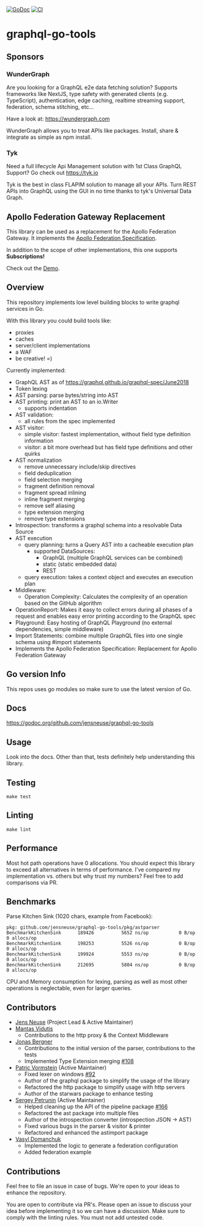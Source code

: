 [![GoDoc](https://godoc.org/github.com/jensneuse/graphql-go-tools?status.svg)](https://godoc.org/github.com/jensneuse/graphql-go-tools)
[![CI](https://github.com/jensneuse/graphql-go-tools/workflows/ci/badge.svg)](https://github.com/jensneuse/graphql-go-tools/workflows/ci/badge.svg)
# graphql-go-tools

## Sponsors

### WunderGraph

Are you looking for a GraphQL e2e data fetching solution?
Supports frameworks like NextJS,
type safety with generated clients (e.g. TypeScript),
authentication,
edge caching,
realtime streaming support,
federation, schema stitching, etc...

Have a look at: https://wundergraph.com

WunderGraph allows you to treat APIs like packages.
Install, share & integrate as simple as npm install.

### Tyk

Need a full lifecycle Api Management solution with 1st Class GraphQL Support?
Go check out https://tyk.io

Tyk is the best in class FLAPIM solution to manage all your APIs.
Turn REST APIs into GraphQL using the GUI in no time
thanks to tyk's Universal Data Graph.

## Apollo Federation Gateway Replacement

This library can be used as a replacement for the Apollo Federation Gateway.
It implements the [Apollo Federation Specification](https://www.apollographql.com/docs/apollo-server/federation/federation-spec/).

In addition to the scope of other implementations, this one supports **Subscriptions!**

Check out the [Demo](/examples/federation).

## Overview

This repository implements low level building blocks to write graphql services in Go.

With this library you could build tools like:
- proxies
- caches
- server/client implementations
- a WAF
- be creative! =)

Currently implemented:

- GraphQL AST as of https://graphql.github.io/graphql-spec/June2018
- Token lexing
- AST parsing: parse bytes/string into AST
- AST printing: print an AST to an io.Writer
    - supports indentation
- AST validation:
    - all rules from the spec implemented
- AST visitor:
    - simple visitor: fastest implementation, without field type definition information
    - visitor: a bit more overhead but has field type definitions and other quirks
- AST normalization
    - remove unnecessary include/skip directives
    - field deduplication
    - field selection merging
    - fragment definition removal
    - fragment spread inlining
    - inline fragment merging
    - remove self aliasing
    - type extension merging
    - remove type extensions
- Introspection: transforms a graphql schema into a resolvable Data Source
- AST execution
    - query planning: turns a Query AST into a cacheable execution plan
        - supported DataSources:
            - GraphQL (multiple GraphQL services can be combined)
            - static (static embedded data)
            - REST
    - query execution: takes a context object and executes an execution plan
- Middleware:
    - Operation Complexity: Calculates the complexity of an operation based on the GitHub algorithm
- OperationReport: Makes it easy to collect errors during all phases of a request and enables easy error printing according to the GraphQL spec
- Playground: Easy hosting of GraphQL Playground (no external dependencies, simple middleware) 
- Import Statements: combine multiple GraphQL files into one single schema using #import statements
- Implements the Apollo Federation Specification: Replacement for Apollo Federation Gateway 

## Go version Info

This repos uses go modules so make sure to use the latest version of Go.

## Docs

https://godoc.org/github.com/jensneuse/graphql-go-tools

## Usage

Look into the docs.
Other than that, tests definitely help understanding this library.

## Testing

`make test`

## Linting

`make lint`

## Performance

Most hot path operations have 0 allocations.
You should expect this library to exceed all alternatives in terms of performance.
I've compared my implementation vs. others but why trust my numbers?
Feel free to add comparisons via PR.

## Benchmarks

Parse Kitchen Sink (1020 chars, example from Facebook):
```shell script
pkg: github.com/jensneuse/graphql-go-tools/pkg/astparser
BenchmarkKitchenSink 	  189426	      5652 ns/op	       0 B/op	       0 allocs/op
BenchmarkKitchenSink 	  198253	      5526 ns/op	       0 B/op	       0 allocs/op
BenchmarkKitchenSink 	  199924	      5553 ns/op	       0 B/op	       0 allocs/op
BenchmarkKitchenSink 	  212695	      5804 ns/op	       0 B/op	       0 allocs/op
```

CPU and Memory consumption for lexing, parsing as well as most other operations is neglectable, even for larger queries.

## Contributors

- [Jens Neuse][jens-neuse-github] (Project Lead & Active Maintainer)
- [Mantas Vidutis][mantas-vidutis-github]
    - Contributions to the http proxy & the Context Middleware
- [Jonas Bergner][jonas-bergner-github]
    - Contributions to the initial version of the parser, contributions to the tests
    - Implemented Type Extension merging [#108](https://github.com/jensneuse/graphql-go-tools/pull/108)
- [Patric Vormstein][patric-vormstein-github] (Active Maintainer)
    - Fixed lexer on windows [#92](https://github.com/jensneuse/graphql-go-tools/pull/92)
    - Author of the graphql package to simplify the usage of the library
    - Refactored the http package to simplify usage with http servers
    - Author of the starwars package to enhance testing
- [Sergey Petrunin][sergey-petrunin-github] (Active Maintainer)
    - Helped cleaning up the API of the pipeline package [#166](https://github.com/jensneuse/graphql-go-tools/pull/166)
    - Refactored the ast package into multiple files
    - Author of the introspection converter (introspection JSON -> AST)
    - Fixed various bugs in the parser & visitor & printer
    - Refactored and enhanced the astimport package
- [Vasyl Domanchuk][vasyl-github]
    - Implemented the logic to generate a federation configuration
    - Added federation example

[jens-neuse-github]: https://github.com/jensneuse
[mantas-vidutis-github]: https://github.com/mvid
[jonas-bergner-github]: https://github.com/java-jonas
[patric-vormstein-github]: https://github.com/pvormste
[sergey-petrunin-github]: https://github.com/spetrunin
[vasyl-github]: https://github.com/chedom

## Contributions

Feel free to file an issue in case of bugs.
We're open to your ideas to enhance the repository.

You are open to contribute via PR's.
Please open an issue to discuss your idea before implementing it so we can have a discussion.
Make sure to comply with the linting rules.
You must not add untested code.
